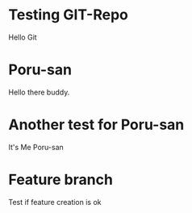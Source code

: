 # Testing GIT-Repo

Hello Git

# Poru-san
Hello there buddy.

# Another test for Poru-san
It's Me Poru-san

# Feature branch
Test if feature creation is ok